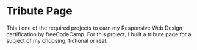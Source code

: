 # Tribute Page

This i one of the required projects to earn my Responsive Web Design certification by freeCodeCamp.
For this project, I built a tribute page for a subject of my choosing, fictional or real.
